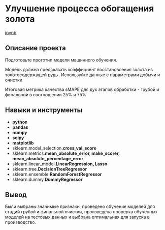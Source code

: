 # Улучшение процесса обогащения золота

[ipynb](https://github.com/NickMesch/Practicum/blob/main/Gold%20recovery/Gold_recovery.ipynb)

## Описание проекта

Подготовьте прототип модели машинного обучения.

Модель должна предсказать коэффициент восстановления золота из золотосодержащей руды. Используйте данные с параметрами добычи и очистки.

Итоговая метрика качества sMAPE для дух этапов обработки - грубой и финальной в соотношении 25% и 75%



## Навыки и инструменты

- **python**
- **pandas**
- **numpy**
- **scipy**
- **matplotlib**
- sklearn.model_selection.**cross_val_score**
- sklearn.metrics.**mean_absolute_error, make_scorer, mean_absolute_percentage_error**
- sklearn.linear_model.**LinearRegression, Lasso**
- sklearn.tree.**DecisionTreeRegressor**
- sklearn.ensemble.**RandomForestRegressor**
- sklearn.dummy.**DummyRegressor**


## 

## Вывод

Были выбраны значимые признаки, проведено обучение моделей для стадий грубой и финальной очистки, произведена проверка обученных моделей на тестовых данных и выбрана оптимальная для запуска в производство.

